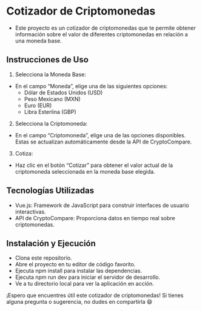 # Cotizador de Criptomonedas

- Este proyecto es un cotizador de criptomonedas que te permite obtener información sobre el valor de diferentes criptomonedas en relación a una moneda base.

## Instrucciones de Uso

1. Selecciona la Moneda Base:
   
+ En el campo “Moneda”, elige una de las siguientes opciones:
  - Dólar de Estados Unidos (USD)
  - Peso Mexicano (MXN)
  - Euro (EUR)
  - Libra Esterlina (GBP)

2. Selecciona la Criptomoneda:
   
+ En el campo “Criptomoneda”, elige una de las opciones disponibles. Estas se actualizan automáticamente desde la API de CryptoCompare.

3. Cotiza:
   
+ Haz clic en el botón “Cotizar” para obtener el valor actual de la criptomoneda seleccionada en la moneda base elegida.

## Tecnologías Utilizadas

- Vue.js: Framework de JavaScript para construir interfaces de usuario interactivas.
- API de CryptoCompare: Proporciona datos en tiempo real sobre criptomonedas.
  
## Instalación y Ejecución

* Clona este repositorio.
* Abre el proyecto en tu editor de código favorito.
* Ejecuta npm install para instalar las dependencias.
* Ejecuta npm run dev para iniciar el servidor de desarrollo.
* Ve a tu directorio local para ver la aplicación en acción.

¡Espero que encuentres útil este cotizador de criptomonedas! Si tienes alguna pregunta o sugerencia, no dudes en compartirla :smile:

